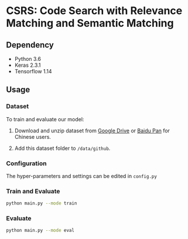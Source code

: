 # CSRS: Code Search with Relevance Matching and Semantic Matching

## Dependency
* Python 3.6
* Keras 2.3.1
* Tensorflow 1.14


## Usage

   ### Dataset
  To train and evaluate our model:

  1) Download and unzip dataset from [Google Drive](https://drive.google.com/drive/folders/1GZYLT_lzhlVczXjD6dgwVUvDDPHMB6L7?usp=sharing) or [Baidu Pan](https://pan.baidu.com/s/1U_MtFXqq0C-Qh8WUFAWGvg) for Chinese users.
  
  2) Add this dataset folder to `/data/github`.

   ### Configuration

   The hyper-parameters and settings can be edited in `config.py`

   ### Train and Evaluate

   ```bash
python main.py --mode train
   ```

### Evaluate

```bash
python main.py --mode eval
```



